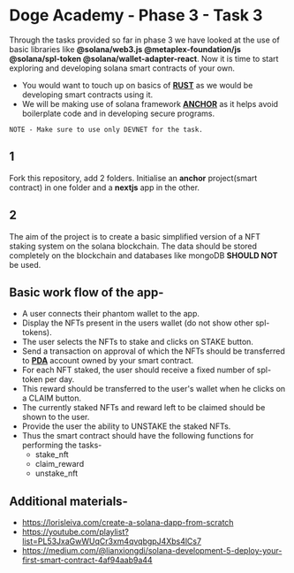 
# Doge Academy - Phase 3 - Task 3
Through the tasks provided so far in phase 3 we have looked at the use of basic libraries like **@solana/web3.js @metaplex-foundation/js @solana/spl-token @solana/wallet-adapter-react**. Now it is time to start exploring and developing solana smart contracts of your own.
* You would want to touch up on basics of [**RUST**](https://youtu.be/-AAtfPHEMbA) as we would be developing smart contracts using it.
* We will be making use of solana framework [**ANCHOR**](https://www.anchor-lang.com/) as it helps avoid boilerplate code and in developing secure programs.
 ```
NOTE - Make sure to use only DEVNET for the task.
```

## 1
Fork this repository, add 2 folders. Initialise an **anchor** project(smart contract) in one folder and a **nextjs** app in the other.

## 2
The aim of the project is to create a basic simplified version of a NFT staking system on the solana blockchain.  The data should be stored completely on the blockchain and databases like mongoDB **SHOULD NOT** be used.

## Basic work flow of the app-
* A user connects their phantom wallet to the app.
* Display the NFTs present in the users wallet (do not show other spl-tokens).
* The user selects the NFTs to stake and clicks on STAKE button.
* Send a transaction on approval of which the NFTs should be transferred  to  **[PDA](https://solanacookbook.com/core-concepts/pdas.html)** account owned by your smart contract.
* For each NFT staked, the user should receive a fixed number of spl-token per day.
* This reward should be transferred to the user's wallet when he clicks on a CLAIM button.
* The currently staked NFTs and reward left to be claimed should be shown to the user.
* Provide the user the ability to UNSTAKE the staked NFTs.
* Thus the smart contract should have  the following functions for performing the tasks-
	* stake_nft
	* claim_reward
	* unstake_nft
## Additional materials-
* https://lorisleiva.com/create-a-solana-dapp-from-scratch
* https://youtube.com/playlist?list=PL53JxaGwWUqCr3xm4qvqbgpJ4Xbs4lCs7
* https://medium.com/@lianxiongdi/solana-development-5-deploy-your-first-smart-contract-4af94aab9a44
